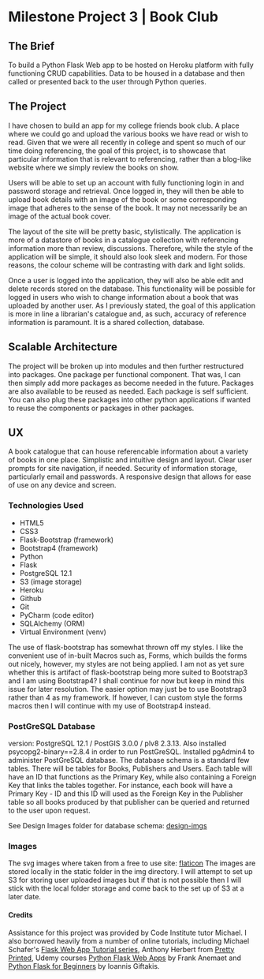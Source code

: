 # Milestone Project 3 | Book Club

## The Brief

To build a Python Flask Web app to be hosted on Heroku platform with fully functioning CRUD capabilities. 
Data to be housed in a database and then called or presented back to the user through Python queries.


## The Project

I have chosen to build an app for my college friends book club. A place where we could go and upload the 
various books we have read or wish to read. Given that we were all recently in college and spent so much of
our time doing referencing, the goal of this project, is to showcase that particular information that is
relevant to referencing, rather than a blog-like website where we simply review the books on show.

Users will be able to set up an account with fully functioning login in and password storage and retrieval.
Once logged in, they will then be able to upload book details with an image of the book or some corresponding
image that adheres to the sense of the book. It may not necessarily be an image of the actual book cover.

The layout of the site will be pretty basic, stylistically. The application is more of a datastore of books
in a catalogue collection with referencing information more than review, discussions. Therefore, while the
style of the application will be simple, it should also look sleek and modern. For those reasons, the colour 
scheme will be contrasting with dark and light solids. 

Once a user is logged into the application, they will also be able edit and delete records stored on the
database. This functionality will be possible for logged in users who wish to change information about a 
book that was uploaded by another user. As I previously stated, the goal of this application is more in line
a librarian's catalogue and, as such, accuracy of reference information is paramount. It is a shared collection,
database.


## Scalable Architecture

The project will be broken up into modules and then further restructured into packages. One package per 
functional component. That was, I can then simply add more packages as become needed in the future.
Packages are also available to be reused as needed. Each package is self sufficient. You can also plug 
these packages into other python applications if wanted to reuse the components or packages in other packages.


## UX

A book catalogue that can house referencable information about a variety of books in one place.
Simplistic and intuitive design and layout.
Clear user prompts for site navigation, if needed.
Security of information storage, particularly email and passwords.
A responsive design that allows for ease of use on any device and screen.


### Technologies Used

* HTML5
* CSS3
* Flask-Bootstrap (framework)
* Bootstrap4 (framework)
* Python
* Flask
* PostgreSQL 12.1
* S3 (image storage)
* Heroku
* Github
* Git
* PyCharm (code editor)
* SQLAlchemy (ORM)
* Virtual Environment (venv)

The use of flask-bootstrap has somewhat thrown off my styles. I like the convenient use of in-built Macros
such as, Forms, which builds the forms out nicely, however, my styles are not being applied. I am not as yet
sure whether this is artifact of flask-bootstrap being more suited to Bootstrap3 and I am using Bootstrap4?
I shall continue for now but keep in mind this issue for later resolution. The easier option may just be to
use Bootstrap3 rather than 4 as my framework. If however, I can custom style the forms macros then I will
continue with my use of Bootstrap4 instead.


### PostGreSQL Database

version: PostgreSQL 12.1 / PostGIS 3.0.0 / plv8 2.3.13. Also installed psycopg2-binary==2.8.4 in order 
to run PostGreSQL. Installed pgAdmin4 to administer PostGreSQL database. The database schema is a standard
few tables. There will be tables for Books, Publishers and Users. Each table will have an ID that functions
as the Primary Key, while also containing a Foreign Key that links the tables together. For instance, each
book will have a Primary Key - ID and this ID will used as the Foreign Key in the Publisher table so all
books produced by that publisher can be queried and returned to the user upon request.

See Design Images folder for database schema: [design-imgs](design-imgs/database)

### Images

The svg images where taken from a free to use site: [flaticon](https://www.flaticon.com/)
The images are stored locally in the static folder in the img directory. I will attempt
to set up S3 for storing user uploaded images but if that is not possible then
I will stick with the local folder storage and come back to the set up of S3 at
a later date.

#### Credits

Assistance for this project was provided by Code Institute tutor Michael. I also
borrowed heavily from a number of online tutorials, including Michael Schafer's
[Flask Web App Tutorial series](https://www.youtube.com/watch?v=MwZwr5Tvyxo&t=37s), Anthony Herbert from [Pretty Printed](https://www.youtube.com/watch?v=EnJKHVEzHFw), Udemy courses [Python Flask Web Apps](https://www.udemy.com/course/python-flask-beginners/)
by Frank Anemaet and [Python Flask for Beginners](https://www.udemy.com/course/python-flask-beginners/) by 
Ioannis Giftakis. 
